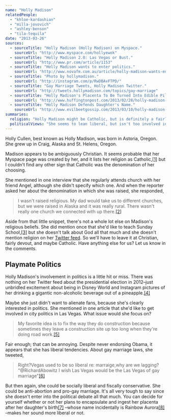 ```yaml
---
name: "Holly Madison"
relatedPeople:
  - "khloe-kardashian"
  - "milla-jovovich"
  - "ashley-benson"
  - "tila-tequila"
date: "2013-03-26"
sources:
  - sourceTitle: "Holly Madison (Holly Madison) on Myspace."
    sourceUrl: "http://www.myspace.com/hollyewok"
  - sourceTitle: "Holly Madison 2.0: Las Vegas or Bust."
    sourceUrl: "http://www.pr.com/article/1153"
  - sourceTitle: "Holly Madison wants to enter politics."
    sourceUrl: "http://www.novafm.com.au/article/holly-madison-wants-enter-politics"
  - sourceTitle: "Photo by hollymadison."
    sourceUrl: "http://instagram.com/p/RwDBAvFTPD/"
  - sourceTitle: "Gay Marriage Tweets, Holly Madison Twitter."
    sourceUrl: "http://tweets.hollymadison.com/topics/gay-marriage"
  - sourceTitle: "Holly Madison's Placenta To Be Turned Into Edible Pills After Showgirl Gives Birth."
    sourceUrl: "http://www.huffingtonpost.com/2013/02/28/holly-madison-placenta-eat_n_2781461.html"
  - sourceTitle: "Holly Madison Defends Daughter's Name."
    sourceUrl: "http://www.evilbeetgossip.com/2013/03/10/holly-madison-defends-daughters-name/"
summaries:
  religion: "Holly Madison might be Catholic, but is definitely a fairly devout Christian of some kind."
  politicalViews: "She seems to lean liberal, but isn't too involved in the political debate."
---
```


Holly Cullen, best known as Holly Madison, was born in Astoria, Oregon. She grew up in Craig, Alaska and St. Helens, Oregon.

Madison appears to be ambiguously Christian. It seems probable that her Myspace page was created by her, and it lists her religion as Catholic,<a class="source-citation" href="#http%3A%2F%2Fwww.myspace.com%2Fhollyewok" title="Holly Madison (Holly Madison) on Myspace.">[1]</a> but I couldn't find any other sign that Catholic was the denomination of her choosing.

She mentioned in one interview that she regularly attends church with her friend Angel, although she didn't specify which one. And when the reporter asked her about the denomination in which she was raised, she responded,

>I wasn't raised religious. My dad would take us to different churches, but we were raised in Alaska and it was really rural. There wasn't really one church we connected with up there.<a class="source-citation" href="#http%3A%2F%2Fwww.pr.com%2Farticle%2F1153" title="Holly Madison 2.0: Las Vegas or Bust.">[2]</a>

Aside from that little snippet, there's not a whole lot else on Madison's religious beliefs. She did mention once that she'd like to teach Sunday School,<a class="source-citation" href="#http%3A%2F%2Fwww.novafm.com.au%2Farticle%2Fholly-madison-wants-enter-politics" title="Holly Madison wants to enter politics.">[3]</a> but she doesn't talk about God all that much and she doesn't mention religion on her [Twitter feed](https://twitter.com/hollymadison). So we'll have to leave it at Christian, fairly devout, and maybe Catholic. Have anything else for us? Let us know in the comments.


## Playmate Politics

Holly Madison's involvement in politics is a little hit or miss. There was nothing on her Twitter feed about the presidential election in 2012–just unbridled excitement about being in Disney World and Instagram pictures of her drinking a gigantic non-alcoholic beverage out of a pineapple.<a class="source-citation" href="#http%3A%2F%2Finstagram.com%2Fp%2FRwDBAvFTPD%2F" title="Photo by hollymadison.">[4]</a>

Maybe she just didn't want to alienate fans, because she's clearly interested in politics. She mentioned in one article that she'd like to get involved in city politics in Las Vegas. What issue would she focus on?

>My favorite idea is to fix the way they do construction because sometimes they leave a construction site up too long when they're doing road work.<a class="source-citation" href="#http%3A%2F%2Fwww.novafm.com.au%2Farticle%2Fholly-madison-wants-enter-politics" title="Holly Madison wants to enter politics.">[5]</a>

Fair enough; that can be annoying. Despite never endorsing Obama, it appears that she has liberal tendencies. About gay marriage laws, she tweeted,

>Right?Vegas used to be so liberal re: marraige,why are we lagging? "@RichardAbowitz I wish Las Vegas would be the Las Vegas of gay marriage"<a class="source-citation" href="#http%3A%2F%2Ftweets.hollymadison.com%2Ftopics%2Fgay-marriage" title="Gay Marriage Tweets, Holly Madison Twitter.">[6]</a>

But then again, she could be socially liberal and fiscally conservative. She could be anti-abortion and pro-gay marriage. It's all very tough to say since she doesn't enter into the political debate all that much. You can decide for yourself whether or not her plans to encapsulate and ingest her placenta after her daughter's birth<a class="source-citation" href="#http%3A%2F%2Fwww.huffingtonpost.com%2F2013%2F02%2F28%2Fholly-madison-placenta-eat_n_2781461.html" title="Holly Madison&apos;s Placenta To Be Turned Into Edible Pills After Showgirl Gives Birth.">[7]</a> –whose name incidentally is Rainbow Aurora<a class="source-citation" href="#http%3A%2F%2Fwww.evilbeetgossip.com%2F2013%2F03%2F10%2Fholly-madison-defends-daughters-name%2F" title="Holly Madison Defends Daughter&apos;s Name.">[8]</a> –makes her sound more liberal or not.